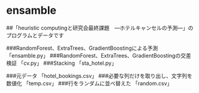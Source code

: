 # ensamble
##「heuristic computingと研究会最終課題　―ホテルキャンセルの予測―」のプログラムとデータです

###RandomForest、ExtraTrees、GradientBoostingによる予測   「ensamble.py」
###RandomForest、ExtraTrees、GradientBoostingの交差検証   「cv.py」
###Stacking                                             「sta_hotel.py」

###元データ                                              「hotel_bookings.csv」
###必要な列だけを取り出し、文字列を数値化                     「temp.csv」
###行をランダムに並べ替えた                                 「random.csv」
